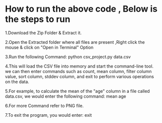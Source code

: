 # How to run the above code , Below is the steps to run
1.Download the Zip Folder & Extract it.

2.Open the Extracted folder where all files are present ,Right click the mouse & click on "Open in Terminal" Option

3.Run the following Command:   python csv_project.py data.csv

4.This will load the CSV file into memory and start the command-line tool. we can then enter commands such as count, mean column, filter column value, sort column, stddev column, and exit to perform various operations on the data.

5.For example, to calculate the mean of the "age" column in a file called data.csv, we would enter the following command: mean age

6.For more Command refer to PNG file.
  
7.To exit the program, you would enter: exit
